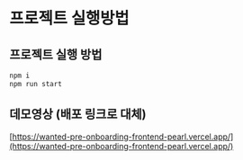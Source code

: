 # 프로젝트 실행방법

## 프로젝트 실행 방법
```bash
npm i
npm run start
```

## 데모영상 (배포 링크로 대체)
[https://wanted-pre-onboarding-frontend-pearl.vercel.app/](https://wanted-pre-onboarding-frontend-pearl.vercel.app/)

###